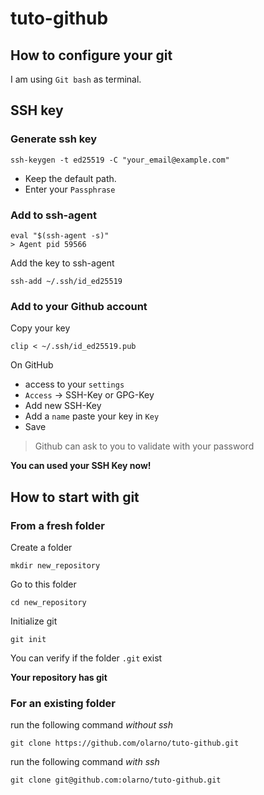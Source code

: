 # tuto-github

## How to configure your git 

I am using `Git bash` as terminal.

## SSH key 

### Generate ssh key 

```shell
ssh-keygen -t ed25519 -C "your_email@example.com"
```

- Keep the default path.
- Enter your `Passphrase` 

### Add to ssh-agent

```shell
eval "$(ssh-agent -s)"
> Agent pid 59566
``` 

Add the key to ssh-agent 

```shell
ssh-add ~/.ssh/id_ed25519
```

### Add to your Github account 

Copy your key

```shell 
clip < ~/.ssh/id_ed25519.pub
```

On GitHub 
- access to your `settings`
- `Access` -> SSH-Key or GPG-Key
- Add new SSH-Key
- Add a `name` paste your key in `Key`
- Save 

> Github can ask to you to validate with your password

**You can used your SSH Key now!**



## How to start with git 

### From a fresh folder

Create a folder 

```shell
mkdir new_repository
```

Go to this folder 

```shell 
cd new_repository
```

Initialize git 

```shell
git init
```

You can verify if the folder `.git` exist

**Your repository has git**

### For an existing folder

run the following command *without ssh*

```shell 
git clone https://github.com/olarno/tuto-github.git
```

run the following command *with ssh*

```shell
git clone git@github.com:olarno/tuto-github.git
```


